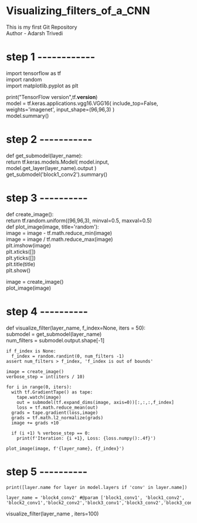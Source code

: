 # Visualizing_filters_of_a_CNN
This is my first Git Repository
<br>
Author - Adarsh Trivedi

# step 1 ------------

import tensorflow as tf <br>
import random<br>
import matplotlib.pyplot as plt <br>

print("TensorFlow version",tf.__version__)
<br>
model = tf.keras.applications.vgg16.VGG16(
    include_top=False, weights='imagenet',
    input_shape=(96,96,3)
)
<br>
model.summary()

# step 2  -----------

def get_submodel(layer_name):<br>
  return tf.keras.models.Model(
      model.input,
      model.get_layer(layer_name).output
  )<br>
get_submodel('block1_conv2').summary()

# step 3 ----------
def create_image():<br>
  return tf.random.uniform((96,96,3), minval=0.5, maxval=0.5)
<br>
def plot_image(image, title='random'):<br>
  image = image - tf.math.reduce_min(image)<br>
  image = image / tf.math.reduce_max(image)<br>
  plt.imshow(image)<br>
  plt.xticks([])<br>
  plt.yticks([])<br>
  plt.title(title)<br>
  plt.show()<br>

image = create_image()<br>
plot_image(image)

# step 4 ----------

def visualize_filter(layer_name, f_index=None, iters = 50):<br>
    submodel = get_submodel(layer_name)<br>
    num_filters = submodel.output.shape[-1]<br>

    if f_index is None:
      f_index = random.randint(0, num_filters -1)
    assert num_filters > f_index, 'f_index is out of bounds'

    image = create_image()
    verbose_step = int(iters / 10)

    for i in range(0, iters):
      with tf.GradientTape() as tape:
        tape.watch(image)
        out = submodel(tf.expand_dims(image, axis=0))[:,:,:,f_index]
        loss = tf.math.reduce_mean(out)
      grads = tape.gradient(loss,image)
      grads = tf.math.l2_normalize(grads)
      image += grads +10

      if (i +1) % verbose_step == 0:
        print(f'Iteration: {i +1}, Loss: {loss.numpy():.4f}')

    plot_image(image, f'{layer_name}, {f_index}')

# step 5 ----------
    print([layer.name for layer in model.layers if 'conv' in layer.name])

    layer_name = 'block4_conv2' #@param ['block1_conv1', 'block1_conv2', 'block2_conv1','block2_conv2','block3_conv1','block3_conv2','block3_conv3','block4_conv1','block4_conv2','block4_conv3','block5_conv1','block5_conv2','block5_conv3']

visualize_filter(layer_name , iters=100)
